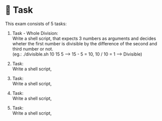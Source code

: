 # 📓 Task  

This exam consists of 5 tasks:  

1. Task - Whole Division:  
Write a shell script, that expects 3 numbers as arguments and decides wheter the first number is divisible by the difference of the second and third number or not.  
(eg.: ./divisible.sh 10 15 5 --> 15 - 5 = 10, 10 / 10 = 1 --> Divisible)  

2. Task:  
Write a shell script,

3. Task:   
Write a shell script,

4. Task:  
Write a shell script,

5. Task:  
Write a shell script,
